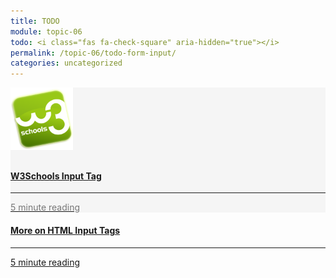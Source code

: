 ```yaml
---
title: TODO
module: topic-06
todo: <i class="fas fa-check-square" aria-hidden="true"></i>
permalink: /topic-06/todo-form-input/
categories: uncategorized
---
```


<div class="row text-center">
    <div class="col-lg-4">
        <div class="bs-component">
          <div class="list-group">
              <div class="list-group-item" style="background-color: #F5F5F5">
              <a href="https://www.w3schools.com/tags/tag_input.asp" target="_blank" class="list-group-item">
                <img src="../img/hw-icon-w3schools.png" style="max-height: 100px; margin: auto; margin-bottom: 10px;" />
                  <h4 class="list-group-item-heading">W3Schools Input Tag</h4>
                  <hr>
                  <p class="list-group-item-text" style="color: #777;"><i class="fa fa-clock-o" aria-hidden="true"></i> 5 minute reading</p>
              </div>
            </div>
        </div>
    </div>
    <div class="col-lg-4">
        <div class="bs-component">
          <div class="list-group">
              <a href="https://www.tutorialspoint.com/html/html_input_tag.htm" target="_blank" class="list-group-item">
               <i class="icon-hw fas fa-form" aria-hidden="true"></i>
                <h4 class="list-group-item-heading">More on HTML Input Tags</h4>
                <hr>
                <p class="list-group-item-text"><i class="fa fa-clock-o" aria-hidden="true"></i> 5 minute reading</p>
              </a>
            </div>
        </div>
    </div>
</div>
